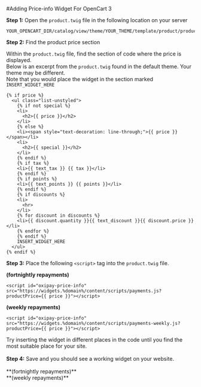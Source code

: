 #Adding Price-info Widget For OpenCart 3

<strong>Step 1:</strong> Open the ```product.twig``` file in the following location on your server<br>
```
YOUR_OPENCART_DIR/catalog/view/theme/YOUR_THEME/template/product/product.twig
```
<strong>Step 2:</strong> Find the product price section<br>

Within the ```product.twig``` file, find the section of code where the price is displayed.</br>
Below is an excerpt from the ```product.twig``` found in the default theme. Your theme may be different.</br>
Note that you would place the widget in the section marked ```INSERT_WIDGET_HERE```
```
{% if price %}
  <ul class="list-unstyled">
    {% if not special %}
    <li>
      <h2>{{ price }}</h2>
    </li>
    {% else %}
    <li><span style="text-decoration: line-through;">{{ price }}</span></li>
    <li>
      <h2>{{ special }}</h2>
    </li>
    {% endif %}
    {% if tax %}
    <li>{{ text_tax }} {{ tax }}</li>
    {% endif %}
    {% if points %}
    <li>{{ text_points }} {{ points }}</li>
    {% endif %}
    {% if discounts %}
    <li>
      <hr>
    </li>
    {% for discount in discounts %}
    <li>{{ discount.quantity }}{{ text_discount }}{{ discount.price }}</li>
    {% endfor %}
    {% endif %}
    INSERT_WIDGET_HERE
  </ul>
{% endif %}
```
<strong>Step 3:</strong> Place the following ```<script>``` tag into the ```product.twig``` file.<br>

**(fortnightly repayments)**
```
<script id="oxipay-price-info" src="https://widgets.%domain%/content/scripts/payments.js?productPrice={{ price }}"></script>
```
**(weekly repayments)**
```
<script id="oxipay-price-info" src="https://widgets.%domain%/content/scripts/payments-weekly.js?productPrice={{ price }}"></script>
```
<div class="panel">
    Try inserting the widget in different places in the code until you find the most suitable place for your site.
</div>
<br>
<strong>Step 4:</strong> Save and you should see a working widget on your website.<br><br>
**(fortnightly repayments)**
<script id="oxipay-price-info" src="https://widgets.%domain%/content/scripts/payments.js?productPrice=100"></script>
<br>
**(weekly repayments)**
<script id="oxipay-price-info" src="https://widgets.%domain%/content/scripts/payments-weekly.js?productPrice=100"></script>
